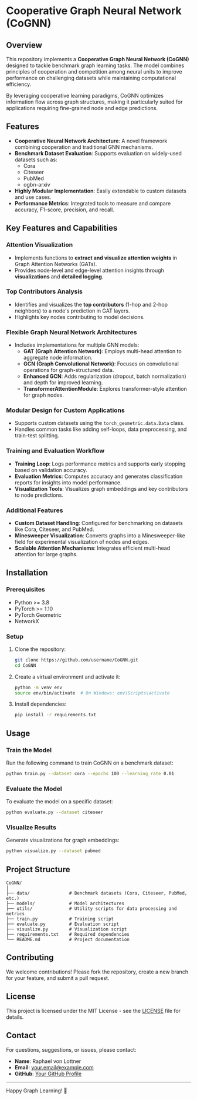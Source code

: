 
# Cooperative Graph Neural Network (CoGNN)

## Overview

This repository implements a **Cooperative Graph Neural Network (CoGNN)** designed to tackle benchmark graph learning tasks. 
The model combines principles of cooperation and competition among neural units to improve performance on challenging 
datasets while maintaining computational efficiency.

By leveraging cooperative learning paradigms, CoGNN optimizes information flow across graph structures, making it particularly 
suited for applications requiring fine-grained node and edge predictions.

## Features

- **Cooperative Neural Network Architecture**: A novel framework combining cooperation and traditional GNN mechanisms.
- **Benchmark Dataset Evaluation**: Supports evaluation on widely-used datasets such as:
  - Cora
  - Citeseer
  - PubMed
  - ogbn-arxiv
- **Highly Modular Implementation**: Easily extendable to custom datasets and use cases.
- **Performance Metrics**: Integrated tools to measure and compare accuracy, F1-score, precision, and recall.

## Key Features and Capabilities

### Attention Visualization
- Implements functions to **extract and visualize attention weights** in Graph Attention Networks (GATs).
- Provides node-level and edge-level attention insights through **visualizations** and **detailed logging**.

### Top Contributors Analysis
- Identifies and visualizes the **top contributors** (1-hop and 2-hop neighbors) to a node's prediction in GAT layers.
- Highlights key nodes contributing to model decisions.

### Flexible Graph Neural Network Architectures
- Includes implementations for multiple GNN models:
  - **GAT (Graph Attention Network)**: Employs multi-head attention to aggregate node information.
  - **GCN (Graph Convolutional Network)**: Focuses on convolutional operations for graph-structured data.
  - **Enhanced GCN**: Adds regularization (dropout, batch normalization) and depth for improved learning.
  - **TransformerAttentionModule**: Explores transformer-style attention for graph nodes.

### Modular Design for Custom Applications
- Supports custom datasets using the `torch_geometric.data.Data` class.
- Handles common tasks like adding self-loops, data preprocessing, and train-test splitting.

### Training and Evaluation Workflow
- **Training Loop**: Logs performance metrics and supports early stopping based on validation accuracy.
- **Evaluation Metrics**: Computes accuracy and generates classification reports for insights into model performance.
- **Visualization Tools**: Visualizes graph embeddings and key contributors to node predictions.

### Additional Features
- **Custom Dataset Handling**: Configured for benchmarking on datasets like Cora, Citeseer, and PubMed.
- **Minesweeper Visualization**: Converts graphs into a Minesweeper-like field for experimental visualization of nodes and edges.
- **Scalable Attention Mechanisms**: Integrates efficient multi-head attention for large graphs.


## Installation

### Prerequisites

- Python >= 3.8
- PyTorch >= 1.10
- PyTorch Geometric
- NetworkX

### Setup

1. Clone the repository:
   ```bash
   git clone https://github.com/username/CoGNN.git
   cd CoGNN
   ```
2. Create a virtual environment and activate it:
   ```bash
   python -m venv env
   source env/bin/activate  # On Windows: env\Scripts\activate
   ```
3. Install dependencies:
   ```bash
   pip install -r requirements.txt
   ```

## Usage

### Train the Model

Run the following command to train CoGNN on a benchmark dataset:
```bash
python train.py --dataset cora --epochs 100 --learning_rate 0.01
```

### Evaluate the Model

To evaluate the model on a specific dataset:
```bash
python evaluate.py --dataset citeseer
```

### Visualize Results

Generate visualizations for graph embeddings:
```bash
python visualize.py --dataset pubmed
```

## Project Structure

```
CoGNN/
│
├── data/               # Benchmark datasets (Cora, Citeseer, PubMed, etc.)
├── models/             # Model architectures
├── utils/              # Utility scripts for data processing and metrics
├── train.py            # Training script
├── evaluate.py         # Evaluation script
├── visualize.py        # Visualization script
├── requirements.txt    # Required dependencies
└── README.md           # Project documentation
```

## Contributing

We welcome contributions! Please fork the repository, create a new branch for your feature, and submit a pull request.

## License

This project is licensed under the MIT License - see the [LICENSE](LICENSE) file for details.

## Contact

For questions, suggestions, or issues, please contact:
- **Name**: Raphael von Lottner
- **Email**: your.email@example.com
- **GitHub**: [Your GitHub Profile](https://github.com/username)

---

Happy Graph Learning! 🎉
